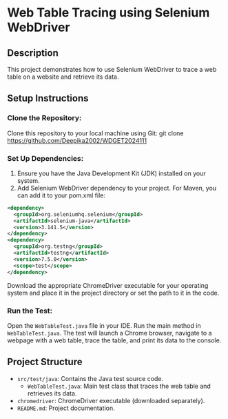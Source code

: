 # Web Table Tracing using Selenium WebDriver

## Description
This project demonstrates how to use Selenium WebDriver to trace a web table on a website and retrieve its data.

## Setup Instructions

### Clone the Repository:
Clone this repository to your local machine using Git:
git clone https://github.com/Deepika2002/WDGET2024111

### Set Up Dependencies:
1. Ensure you have the Java Development Kit (JDK) installed on your system.
2. Add Selenium WebDriver dependency to your project. For Maven, you can add it to your pom.xml file:

```xml
<dependency>
  <groupId>org.seleniumhq.selenium</groupId>
  <artifactId>selenium-java</artifactId>
  <version>3.141.5</version>
</dependency>
<dependency>
  <groupId>org.testng</groupId>
  <artifactId>testng</artifactId>
  <version>7.5.0</version>
  <scope>test</scope>
</dependency>
```

Download the appropriate ChromeDriver executable for your operating system and place it in the project directory or set the path to it in the code.

### **Run the Test:**
Open the `WebTableTest.java` file in your IDE.
Run the main method in `WebTableTest.java`.
The test will launch a Chrome browser, navigate to a webpage with a web table, trace the table, and print its data to the console.

## **Project Structure**
- `src/test/java`: Contains the Java test source code.
  - `WebTableTest.java`: Main test class that traces the web table and retrieves its data.
- `chromedriver`: ChromeDriver executable (downloaded separately).
- `README.md`: Project documentation.
